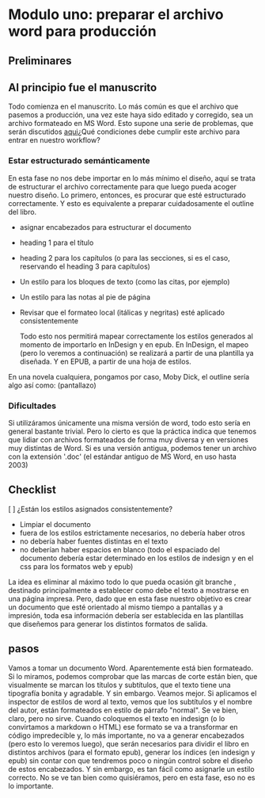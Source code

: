 # Modulo uno: preparar el archivo word para producción

## Preliminares

## Al principio fue el manuscrito

Todo comienza en el manuscrito. Lo más común es que el archivo que pasemos a producción, una vez este haya sido editado y corregido, sea un archivo formateado en MS Word. Esto supone una serie de problemas, que serán discutidos [aqui](/wordVersusMarkdown.md)¿Qué condiciones debe cumplir este archivo para entrar en nuestro workflow?

### Estar estructurado semánticamente

En esta fase no nos debe importar en lo más mínimo el diseño, aquí se trata de estructurar el archivo correctamente para que luego pueda acoger nuestro diseño. Lo primero, entonces, es procurar que esté estructurado correctamente. Y esto es equivalente a preparar cuidadosamente el outline del libro.

- asignar encabezados para estructurar el documento
- heading 1 para el título
- heading 2 para los capítulos (o para las secciones, si es el caso, reservando el heading 3 para capítulos)
- Un estilo para los bloques de texto (como las citas, por ejemplo)
- Un estilo para las notas al pie de página
- Revisar que el formateo local (itálicas y negritas) esté aplicado consistentemente

  Todo esto nos permitirá mapear correctamente los estilos generados al momento de importarlo en InDesign y en epub. En InDesign, el mapeo (pero lo veremos a continuación) se realizará a partir de una plantilla ya diseñada. Y en EPUB, a partir de una hoja de estilos.

En una novela cualquiera, pongamos por caso, Moby Dick, el outline sería algo así como: (pantallazo)

### Dificultades

Si utilizáramos únicamente una misma versión de word, todo esto sería en general bastante trivial. Pero lo cierto es que la práctica indica que tenemos que lidiar con archivos formateados de forma muy diversa y en versiones muy distintas de Word. Si es una versión antigua, podemos tener un archivo con la extensión '.doc' (el estándar antiguo de MS Word, en uso hasta 2003)

## Checklist

[ ] ¿Están los estilos asignados consistentemente?

- Limpiar el documento
- fuera de los estilos estrictamente necesarios, no debería haber otros
- no debería haber fuentes distintas en el texto
- no deberían haber espacios en blanco (todo el espaciado del documento debería estar determinado en los estilos de indesign y en el css para los formatos web y epub)

La idea es eliminar al máximo todo lo que pueda ocasión git branche
, destinado principalmente a establecer como debe el texto a mostrarse en una página impresa. Pero, dado que en esta fase nuestro objetivo es crear un documento que esté orientado al mismo tiempo a pantallas y a impresión, toda esa información debería ser establecida en las plantillas que diseñemos para generar los distintos formatos de salida.

## pasos

Vamos a tomar un documento Word. Aparentemente está bien formateado. Si lo miramos, podemos comprobar que las marcas de corte están bien, que visualmente se marcan los títulos y subtítulos, que el texto tiene una tipografía bonita y agradable. Y sin embargo.
Veamos mejor. Si aplicamos el inspector de estilos de word al texto, vemos que los subtítulos y el nombre del autor, están formateados en estilo de párrafo "normal". Se ve bien, claro, pero no sirve. Cuando coloquemos el texto en indesign (o lo convirtamos a markdown o HTML) ese formato se va a transformar en código impredecible y, lo más importante, no va a generar encabezados (pero esto lo veremos luego), que serán necesarios para dividir el libro en distintos archivos (para el formato epub), generar los índices (en indesign y epub) sin contar con que tendremos poco o ningún control sobre el diseño de estos encabezados. Y sin embargo, es tan fácil como asignarle un estilo correcto. No se ve tan bien como quisiéramos, pero en esta fase, eso no es lo importante.
